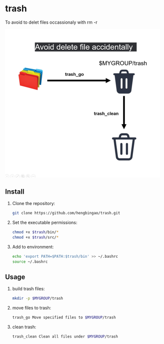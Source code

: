# trash
To avoid to delet files occassionaly with rm -r 

![trash files](https://github.com/hengbingao/trash/blob/main/png/trash.png)



## **Install**

1. Clone the repository:

    ```bash
    git clone https://github.com/hengbingao/trash.git
    ```

2. Set the executable permissions:

    ```bash
    chmod +x $trash/bin/*
    chmod +x $trash/src/*
    ```

3. Add to environment:

    ```bash
    echo 'export PATH=$PATH:$trash/bin' >> ~/.bashrc
    source ~/.bashrc
    ```
## **Usage**


1. build trash files:

    ```bash
    mkdir -p $MYGROUP/trash 
    ```

2. move files to trash:

    ```bash
    trash_go Move specified files to $MYGROUP/trash 
    ```
3. clean trash:

    ```bash
    trash_clean Clean all files under $MYGROUP/trash 
    ```
